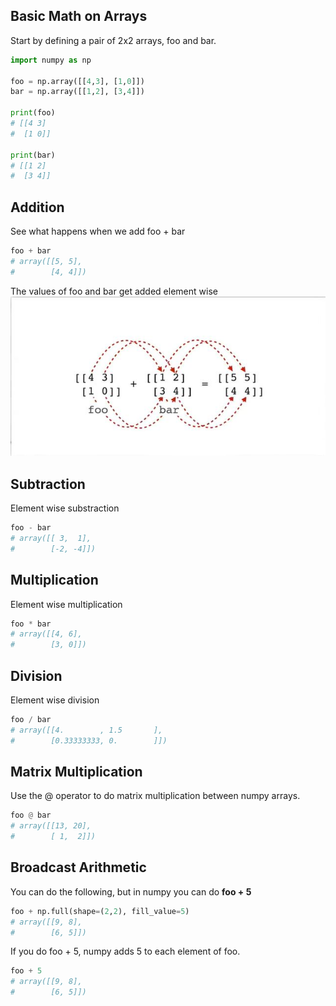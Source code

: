 ## Basic Math on Arrays

Start by defining a pair of 2x2 arrays, foo and bar.

```python
import numpy as np

foo = np.array([[4,3], [1,0]])
bar = np.array([[1,2], [3,4]])

print(foo)
# [[4 3]
#  [1 0]]

print(bar)
# [[1 2]
#  [3 4]]
```

## Addition

See what happens when we add foo + bar

```python
foo + bar
# array([[5, 5],
#        [4, 4]])
```
The values of foo and bar get added element wise<br>
![Adding arrays](pictures/numpy06_01.jpg)

## Subtraction

Element wise substraction

```python
foo - bar
# array([[ 3,  1],
#        [-2, -4]])
```

## Multiplication

Element wise multiplication

```python
foo * bar
# array([[4, 6],
#        [3, 0]])
```

## Division

Element wise division

```python
foo / bar
# array([[4.        , 1.5       ],
#        [0.33333333, 0.        ]])
```

## Matrix Multiplication

Use the @ operator to do matrix multiplication between numpy arrays.

```python
foo @ bar
# array([[13, 20],
#        [ 1,  2]])
```

## Broadcast Arithmetic

You can do the following, but in numpy you can do **foo + 5**
```python
foo + np.full(shape=(2,2), fill_value=5)
# array([[9, 8],
#        [6, 5]])
```

If you do foo + 5, numpy adds 5 to each element of foo.

```python
foo + 5
# array([[9, 8],
#        [6, 5]])
```

